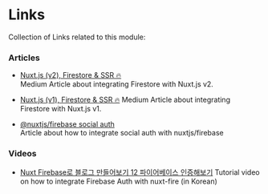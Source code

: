 # Links

Collection of Links related to this module:

### Articles

- [Nuxt.js (v2), Firestore & SSR 🔥](https://medium.com/@pascalluther/nuxt-js-v2-firestore-ssr-938d8fb7d2b0?)  
  Medium Article about integrating Firestore with Nuxt.js v2.

- [Nuxt.js (v1), Firestore & SSR 🔥](https://medium.com/@pascalluther/nuxt-js-v1-firestore-and-ssr-73e3140574fc?) Medium Article about integrating Firestore with Nuxt.js v1.

- [@nuxtjs/firebase social auth](https://dev.to/rodrigopv/nuxtjs-firebase-social-auth-3afe)  
  Article about how to integrate social auth with nuxtjs/firebase

### Videos

- [Nuxt Firebase로 블로그 만들어보기 12 파이어베이스 인증해보기](https://www.youtube.com/watch?v=Zd6PSfgH3t4) Tutorial video on how to integrate Firebase Auth with nuxt-fire (in Korean)
